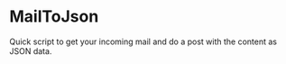 MailToJson
==========

Quick script to get your incoming mail and do a post with the content as JSON data.
